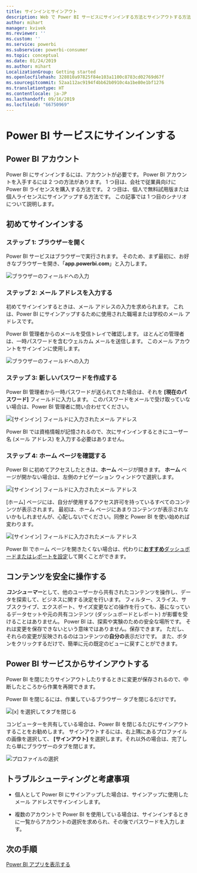 ```yaml
---
title: サインインとサインアウト
description: Web で Power BI サービスにサインインする方法とサインアウトする方法について説明します。
author: mihart
manager: kvivek
ms.reviewer: ''
ms.custom: ''
ms.service: powerbi
ms.subservice: powerbi-consumer
ms.topic: conceptual
ms.date: 01/24/2019
ms.author: mihart
LocalizationGroup: Getting started
ms.openlocfilehash: 328010a97825f84e103a1100c8783cd02769d67f
ms.sourcegitcommit: 52aa112ac9194f4bb62b0910c4a1be80e1bf1276
ms.translationtype: HT
ms.contentlocale: ja-JP
ms.lasthandoff: 09/16/2019
ms.locfileid: "66750969"
---
```

# <a name="sign-in-to-power-bi-service"></a>Power BI サービスにサインインする

## <a name="power-bi-accounts"></a>Power BI アカウント
Power BI にサインインするには、アカウントが必要です。 Power BI アカウントを入手するには 2 つの方法があります。 1 つ目は、会社で従業員向けに Power BI ライセンスを購入する方法です。 2 つ目は、個人で無料試用版または個人ライセンスにサインアップする方法です。 この記事では 1 つ目のシナリオについて説明します。

## <a name="sign-in-for-the-first-time"></a>初めてサインインする

### <a name="step-one-open-a-browser"></a>ステップ 1: ブラウザーを開く
Power BI サービスはブラウザーで実行されます。  そのため、まず最初に、お好きなブラウザーを開き、「**app.powerbi.com**」と入力します。

![ブラウザーのフィールドへの入力](media/end-user-sign-in/power-bi-sign-in.png)

### <a name="step-two-type-your-email-address"></a>ステップ 2: メール アドレスを入力する
初めてサインインするときは、メール アドレスの入力を求められます。  これは、Power BI にサインアップするために使用された職場または学校のメール アドレスです。  

Power BI 管理者からのメールを受信トレイで確認します。 ほとんどの管理者は、一時パスワードを含むウェルカム メールを送信します。 このメール アカウントをサインインに使用します。 

![ブラウザーのフィールドへの入力](media/end-user-sign-in/power-bi-email2.png)


 
### <a name="step-three-create-a-new-password"></a>ステップ 3: 新しいパスワードを作成する
Power BI 管理者から一時パスワードが送られてきた場合は、それを **[現在のパスワード]** フィールドに入力します。 このパスワードをメールで受け取っていない場合は、Power BI 管理者に問い合わせてください。

![[サインイン] フィールドに入力されたメール アドレス](media/end-user-sign-in/power-bi-login2.png)

Power BI では資格情報が記憶されるので、次にサインインするときにユーザー名 (メール アドレス) を入力する必要はありません。 

### <a name="step-four-review-your-home-page"></a>ステップ 4: ホーム ページを確認する
Power BI に初めてアクセスしたときは、**ホーム** ページが開きます。 **ホーム** ページが開かない場合は、左側のナビゲーション ウィンドウで選択します。 

![[サインイン] フィールドに入力されたメール アドレス](media/end-user-sign-in/power-bi-home-select.png)

[ホーム] ページには、自分が使用するアクセス許可を持っているすべてのコンテンツが表示されます。 最初は、ホーム ページにあまりコンテンツが表示されないかもしれませんが、心配しないでください。同僚と Power BI を使い始めれば変わります。 

![[サインイン] フィールドに入力されたメール アドレス](media/end-user-sign-in/power-bi-home2.png)

Power BI でホーム ページを開きたくない場合は、代わりに[**おすすめ**ダッシュボードまたはレポートを設定](end-user-featured.md)して開くことができます。 

## <a name="safely-interact-with-content"></a>コンテンツを安全に操作する
***コンシューマー***として、他のユーザーから共有されたコンテンツを操作し、データを探索して、ビジネスに関する決定を行います。  フィルター、スライス、サブスクライブ、エクスポート、サイズ変更などの操作を行っても、基になっているデータセットや元の共有コンテンツ (ダッシュボードとレポート) が影響を受けることはありません。 Power BI は、探索や実験のための安全な場所です。 それは変更を保存できないという意味ではありません。保存できます。 ただし、それらの変更が反映されるのはコンテンツの**自分の**表示だけです。 また、ボタンをクリックするだけで、簡単に元の既定のビューに戻すことができます。

## <a name="sign-out-of-power-bi-service"></a>Power BI サービスからサインアウトする
Power BI を閉じたりサインアウトしたりするときに変更が保存されるので、中断したところから作業を再開できます。

Power BI を閉じるには、作業しているブラウザー タブを閉じるだけです。 

![[x] を選択してタブを閉じる](media/end-user-sign-in/power-bi-close.png) 

コンピューターを共有している場合は、Power BI を閉じるたびにサインアウトすることをお勧めします。  サインアウトするには、右上隅にあるプロファイルの画像を選択して、 **[サインアウト]** を選択します。それ以外の場合は、完了したら単にブラウザーのタブを閉じます。

![プロファイルの選択](media/end-user-sign-in/power-bi-sign-out.png) 

## <a name="troubleshooting-and-considerations"></a>トラブルシューティングと考慮事項
- 個人として Power BI にサインアップした場合は、サインアップに使用したメール アドレスでサインインします。

- 複数のアカウントで Power BI を使用している場合は、サインインするときに一覧からアカウントの選択を求められ、その後でパスワードを入力します。 

## <a name="next-steps"></a>次の手順
[Power BI アプリを表示する](end-user-app-view.md)
